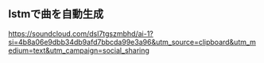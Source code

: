 ## lstmで曲を自動生成
https://soundcloud.com/dsl7tgszmbhd/ai-1?si=4b8a06e9dbb34db9afd7bbcda99e3a96&utm_source=clipboard&utm_medium=text&utm_campaign=social_sharing
